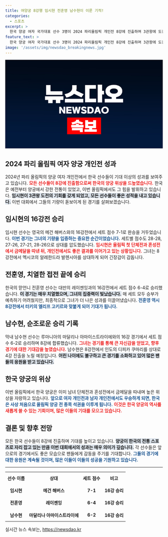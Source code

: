 ```yaml
---
title: 여양궁 8강행 임시현 전훈영 남수현이 이룬 기적!
categories:
  - 스포츠
excerpt: >
  한국 양궁 여자 국가대표 선수 3명이 2024 파리올림픽 개인전 8강에 진출하며 3관왕에 도전한다! 임시현, 전훈영, 남수현의 기세가 이어질지 관심 집중!
feature_text: >
  한국 양궁 여자 국가대표 선수 3명이 2024 파리올림픽 개인전 8강에 진출하며 3관왕에 도전한다! 임시현, 전훈영, 남수현의 기세가 이어질지 관심 집중!
image: '/assets/img/newsdao_breakingnews.jpg'
---
```


<p><img src="/assets/img/newsdao_breakingnews.jpg" alt="ontimetimes 속보" /></p>

<h2 data-ke-size="size26">2024 파리 올림픽 여자 양궁 개인전 성과</h2>

<p data-ke-size="size16"></p> 

<p>2024년 파리 올림픽의 양궁 여자 개인전에서 한국 선수들이 기대 이상의 성과를 보여주고 있습니다. <b><span style="color: #ee2323;">모든 선수들이 8강에 진출함으로써 한국의 양궁 위상을 드높였습니다.</span></b> 한국은 예전부터 양궁에서 강한 전통이 있었고, 이번 올림픽에서도 그 힘을 발휘하고 있습니다. <b><span style="background-color: #21538527;">임시현이 3관왕 도전의 기회를 갖게 되었고, 모든 선수들이 좋은 성적을 내고 있습니다.</span></b> 이번 대회에서 그들의 기량이 돋보이게 된 경기를 살펴보겠습니다.</p>

<p data-ke-size="size16"></p>

<h2 data-ke-size="size26">임시현의 16강전 승리</h2>

<p data-ke-size="size16"></p>

<p>임시현 선수는 영국의 메건 해버스와의 16강전에서 세트 점수 7-1로 완승을 거두었습니다. <b><span style="color: #1a5490;">이번 경기는 그녀의 기량을 입증하는 중요한 순간이었습니다.</span></b> 세트별 점수도 28-28, 27-26, 27-21, 28-26으로 상대를 압도했습니다. <b><span style="color: #ee2323;">임시현은 올림픽 첫 단체전과 혼성전에서 금메달을 따낸 뒤, 개인전에서도 좋은 결과를 이어가고 있는 상황입니다.</span></b> 그녀는 8강전에서 멕시코의 알레한드라 발렌시아를 상대하게 되어 긴장감이 감돕니다.</p>

<p data-ke-size="size16"></p>

<h2 data-ke-size="size26">전훈영, 치열한 접전 끝에 승리</h2>

<p data-ke-size="size16"></p>

<p>한국의 맏언니 전훈영 선수는 대만의 레이젠잉과의 16강전에서 세트 점수 6-4로 승리했습니다. <b><span style="background-color: #21538527;">이 경기는 매우 치열했으며, 그녀의 집중력이 빛났습니다.</span></b> 매 세트 모두 승부가 예측하기 어려웠지만, 최종적으로 그녀가 더 나은 성과를 이끌어냈습니다. <b><span style="color: #1a5490;">전훈영 역시 8강전에서 터키의 엘리프 고키르와 맞붙게 되어 기대가 됩니다.</span></b></p>

<p data-ke-size="size16"></p>

<h2 data-ke-size="size26">남수현, 순조로운 승리 기록</h2>

<p data-ke-size="size16"></p>

<p>막내 남수현 선수는 루마니아의 마달리나 아마이스트라이에와의 16강 경기에서 세트 점수 6-2로 승리하며 8강에 합류했습니다. <b><span style="color: #ee2323;">그녀는 경기를 통해 큰 자신감을 얻었고, 향후 경기에 대한 기대감을 높였습니다.</span></b> 남수현은 8강전에서 인도의 디피카 쿠마리를 상대로 4강 진출을 노릴 예정입니다. <b><span style="background-color: #21538527;">어린 나이에도 불구하고 큰 경기를 소화하고 있어 많은 팬들의 응원을 받고 있습니다.</span></b></p>

<p data-ke-size="size16"></p>

<h2 data-ke-size="size26">한국 양궁의 위상</h2>

<p data-ke-size="size16"></p>

<p>이번 올림픽에서 한국 양궁은 이미 남녀 단체전과 혼성전에서 금메달을 따내며 높은 위상을 자랑하고 있습니다. <b><span style="color: #1a5490;">앞으로 여자 개인전과 남자 개인전에서도 우승하게 되면, 한국은 사상 처음으로 올림픽 양궁 전 종목 석권을 이루게 됩니다.</span></b> <b><span style="color: #ee2323;">이것은 한국 양궁의 역사를 새롭게 쓸 수 있는 기회이며, 많은 이들의 기대를 모으고 있습니다.</span></b></p>

<p data-ke-size="size16"></p>

<h2 data-ke-size="size26">결론 및 향후 전망</h2>

<p data-ke-size="size16"></p>

<p>모든 한국 선수들이 8강에 진출하며 기대를 높이고 있습니다. <b><span style="background-color: #21538527;">양궁이 한국의 전통 스포츠로 자리 잡고 있는 만큼 이번 대회에서의 성과는 매우 의미가 깊습니다.</span></b> 각 선수들은 앞으로의 경기에서도 좋은 모습으로 팬들에게 감동을 주기를 기대합니다. <b><span style="color: #1a5490;">그들의 경기에 대한 응원은 계속될 것이며, 많은 이들이 이들의 성공을 기원하고 있습니다.</span></b></p>

<p data-ke-size="size16"></p>

<hr />

<table style="width: 100%; border-collapse: collapse;">
<tr style="height: 34px;">
<td style="text-align: center; height: 34px;"><b>선수 이름</b></td>
<td style="text-align: center; height: 34px;"><b>상대</b></td>
<td style="text-align: center; height: 34px;"><b>세트 점수</b></td>
<td style="text-align: center; height: 34px;"><b>비고</b></td>
</tr>
<tr style="height: 34px;">
<td style="text-align: center; height: 34px;"><b>임시현</b></td>
<td style="text-align: center; height: 34px;"><b>메건 해버스</b></td>
<td style="text-align: center; height: 34px;"><b>7-1</b></td>
<td style="text-align: center; height: 34px;"><b>16강 승리</b></td>
</tr>
<tr style="height: 34px;">
<td style="text-align: center; height: 34px;"><b>전훈영</b></td>
<td style="text-align: center; height: 34px;"><b>레이젠잉</b></td>
<td style="text-align: center; height: 34px;"><b>6-4</b></td>
<td style="text-align: center; height: 34px;"><b>16강 승리</b></td>
</tr>
<tr style="height: 34px;">
<td style="text-align: center; height: 34px;"><b>남수현</b></td>
<td style="text-align: center; height: 34px;"><b>마달리나 아마이스트라이에</b></td>
<td style="text-align: center; height: 34px;"><b>6-2</b></td>
<td style="text-align: center; height: 34px;"><b>16강 승리</b></td>
</tr>
</table>
실시간 뉴스 속보는, <a href="https://newsdao.kr" rel="dofollow">https://newsdao.kr</a>


